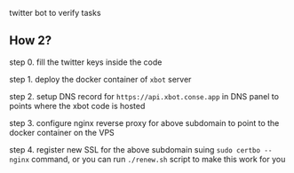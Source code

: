 

twitter bot to verify tasks

## How 2?

step 0. fill the twitter keys inside the code

step 1. deploy the docker container of `xbot` server

step 2. setup DNS record for `https://api.xbot.conse.app` in DNS panel to points where the xbot code is hosted

step 3. configure nginx reverse proxy for above subdomain to point to the docker container on the VPS

step 4. register new SSL for the above subdomain suing ```sudo certbo --nginx``` command, or you can run `./renew.sh` script to make this work for you
